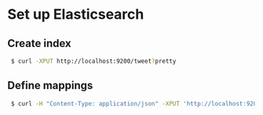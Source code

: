 # Set up Elasticsearch

## Create index

```bash
 $ curl -XPUT http://localhost:9200/tweet?pretty
```

## Define mappings

```bash
 $ curl -H "Content-Type: application/json" -XPUT 'http://localhost:9200/tweet?pretty' -d @tweet_mappings.json
```
